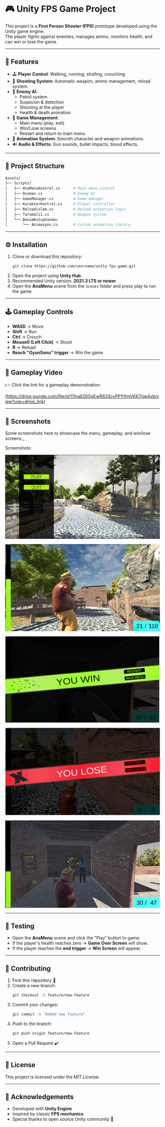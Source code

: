 # 🎮 Unity FPS Game Project

This project is a **First Person Shooter (FPS)** prototype developed using the Unity game engine.  
The player fights against enemies, manages ammo, monitors health, and can win or lose the game.  

---

## 🚀 Features
- 🕹️ **Player Control**: Walking, running, strafing, crouching.  
- 🎯 **Shooting System**: Automatic weapon, ammo management, reload system.  
- 🤖 **Enemy AI**:  
  - Patrol system  
  - Suspicion & detection  
  - Shooting at the player  
  - Health & death animation  
- 📜 **Game Management**:  
  - Main menu (play, exit)  
  - Win/Lose screens  
  - Restart and return to main menu  
- 🎨 **Animation System**: Smooth character and weapon animations.  
- 🔊 **Audio & Effects**: Gun sounds, bullet impacts, blood effects.  

---

## 📂 Project Structure

```bash
Assets/
├── Scripts/
│   ├── AnaMenuKontrol.cs      # Main menu control
│   ├── Dusman.cs              # Enemy AI
│   ├── GameManager.cs         # Game manager
│   ├── KarakterKontrol.cs     # Player controller
│   ├── Reloadislem.cs         # Reload animation logic
│   ├── Taramali1.cs           # Weapon system
│   └── BenimKutuphanem/
│       └── Animasyon.cs       # Custom animation library
```

---

## ⚙️ Installation

1. Clone or download this repository:
   ```bash
   git clone https://github.com/username/unity-fps-game.git
   ```
2. Open the project using **Unity Hub**.  
3. Recommended Unity version: **2021.3 LTS or newer**.  
4. Open the **AnaMenu** scene from the `Scenes` folder and press play to run the game.  

---

## 🕹️ Gameplay Controls

- **WASD** → Move  
- **Shift** → Run  
- **Ctrl** → Crouch  
- **Mouse0 (Left Click)** → Shoot  
- **R** → Reload  
- **Reach "OyunSonu" trigger** → Win the game  

---

## 🎥 Gameplay Video

👉 Click the link for a gameplay demonstration:  

(https://drive.google.com/file/d/17maEGtOgEwR833cvPPYtfmVKK7ige4vb/view?usp=drive_link)

---

## 📸 Screenshots

Some screenshots here to showcase the menu, gameplay, and win/lose screens._  

Screenshots:  

![Main Menu Screenshot](docs/screenshots/MainMenu.PNG)  

![Gameplay Screenshot](docs/screenshots/cardaliShoot.PNG) 

![Win Screenshot](docs/screenshots/win.PNG)   

![Lose Screenshot](docs/screenshots/lose.PNG)  

![End Trigger Screenshot](docs/screenshots/cardaliWithBoss.PNG)   

---

## 🧪 Testing

- Open the **AnaMenu** scene and click the "Play" button in-game.  
- If the player's health reaches zero → **Game Over Screen** will show.  
- If the player reaches the **end trigger** → **Win Screen** will appear.  

---

## 🤝 Contributing

1. Fork this repository 🍴  
2. Create a new branch:
   ```bash
   git checkout -b feature/new-feature
   ```
3. Commit your changes:
   ```bash
   git commit -m "Added new feature"
   ```
4. Push to the branch:
   ```bash
   git push origin feature/new-feature
   ```
5. Open a Pull Request ✔️  

---

## 📜 License
This project is licensed under the MIT License. 

---

## 🙌 Acknowledgements
- Developed with **Unity Engine**  
- Inspired by classic **FPS mechanics**  
- Special thanks to open source Unity community 🎉  

